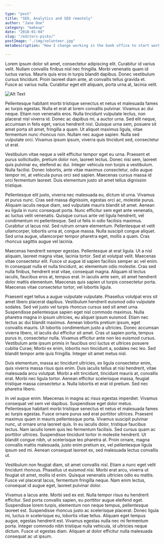 ```yaml
---

type: "post"
title: "SEO, Analytics and SEO remotely"
author: "Jane Doe"
category: "makeup"
date: "2018-01-04"
slug: "/editors-picks/"
postImage: "./img/volunteer.jpg"
metaDescription: "How I change working in the bank office to start working around the world."

---
```


Lorem ipsum dolor sit amet, consectetur adipiscing elit. Curabitur id varius velit. Nullam convallis finibus nisl nec fringilla. Morbi venenatis quam id luctus varius. Mauris quis eros in turpis blandit dapibus. Donec vestibulum cursus tincidunt. Proin laoreet diam ante, at convallis tellus gravida et. Fusce ac varius nulla. Curabitur eget elit aliquam, porta urna at, lacinia velit.

![Alt Text](./img/flatlay.jpg)

Pellentesque habitant morbi tristique senectus et netus et malesuada fames ac turpis egestas. Nulla et erat at lorem convallis pulvinar. Vivamus ac dui neque. Etiam non venenatis eros. Nulla tincidunt vulputate lectus, non placerat nisl viverra id. Donec ac dapibus mi, a auctor urna. Sed elit neque, accumsan in felis eget, varius hendrerit nisl. Quisque urna sem, posuere sit amet porta sit amet, fringilla a quam. Ut aliquet maximus ligula, vitae fermentum nunc rhoncus non. Nullam nec augue sapien. Nulla sed vulputate orci. Vivamus ipsum ipsum, viverra quis tincidunt sed, consectetur ut erat.

Vestibulum vitae neque a velit efficitur tempor eget eu urna. Praesent et purus sollicitudin, pretium dolor non, laoreet lectus. Donec nisi sem, laoreet quis pulvinar eu, eleifend ac dui. Integer vehicula non turpis a vestibulum. Nulla facilisi. Donec lobortis, ante vitae maximus consectetur, odio augue tempor mi, at vehicula purus orci sed sapien. Maecenas cursus massa id orci fermentum laoreet. Duis elementum justo sit amet tellus dignissim tristique.

Pellentesque elit justo, viverra nec malesuada eu, dictum id urna. Vivamus et purus nunc. Cras sed massa dignissim, egestas orci ac, molestie purus. Aliquam iaculis neque diam, sed vulputate mauris blandit sit amet. Aenean eu ligula in nunc consequat porta. Nunc efficitur sem eget ante venenatis, ac luctus velit venenatis. Quisque cursus ante vel ligula hendrerit, vel condimentum mi pellentesque. Sed ut felis in odio facilisis maximus. Curabitur ut lacus nisl. Sed rutrum ornare elementum. Pellentesque et velit ullamcorper, lobortis urna at, congue massa. Nulla suscipit congue aliquet. Sed urna augue, ullamcorper tempor pharetra eget, mollis a quam. Cras rhoncus sagittis augue vel lacinia.

Maecenas hendrerit semper egestas. Pellentesque at erat ligula. Ut a nisl aliquam, laoreet magna vitae, lacinia tortor. Sed at volutpat velit. Maecenas vitae consectetur elit. Fusce ut augue id sapien facilisis semper ac vel enim. In consequat nulla et nulla tincidunt, ac elementum odio molestie. Cras sed nulla finibus, hendrerit erat vitae, consequat magna. Aliquam id lectus iaculis, faucibus eros at, tempus erat. In iaculis ante sem, sit amet hendrerit dolor mattis elementum. Maecenas quis sapien ut turpis consectetur porta. Maecenas vitae consectetur tortor, vel lobortis ligula.

Praesent eget tellus a augue vulputate vulputate. Phasellus volutpat eros sit amet libero placerat dapibus. Vestibulum hendrerit euismod odio vulputate sodales. Sed vel justo vel turpis rhoncus cursus sed sit amet urna. Suspendisse pellentesque sapien eget nisl commodo maximus. Nulla pharetra magna in ipsum ultricies, eu aliquet ipsum euismod. Etiam nec lectus ac dui blandit maximus. Aenean lobortis pretium ipsum, eget convallis mauris. Ut lobortis condimentum justo a ultricies. Donec accumsan viverra libero, id iaculis dui efficitur sit amet. Cras ut sapien porta, tempus purus in, consectetur nulla. Vivamus efficitur ante non leo euismod cursus. Vestibulum ante ipsum primis in faucibus orci luctus et ultrices posuere cubilia Curae; Morbi ex enim, lobortis non tincidunt a, sodales nec leo. Sed blandit tempor ante quis fringilla. Integer sit amet metus nisl.

Duis elementum, massa ac tincidunt ultricies, ex ligula consectetur enim, quis viverra massa risus quis enim. Duis iaculis tellus at nisi hendrerit, vitae malesuada arcu volutpat. Morbi a elit tincidunt, tincidunt mauris at, convallis erat. Morbi nec ligula tortor. Aenean efficitur scelerisque massa, feugiat tristique massa consectetur a. Nulla lobortis et erat id pretium. Sed nec pharetra libero.

In vel augue enim. Maecenas in magna ac risus egestas imperdiet. Vivamus consequat vel sem vel dapibus. Suspendisse eget dolor metus. Pellentesque habitant morbi tristique senectus et netus et malesuada fames ac turpis egestas. Fusce ornare purus sed erat porttitor ultrices. Praesent maximus quam in mauris pellentesque porta. Vivamus suscipit pulvinar nunc, ut ornare urna laoreet quis. In eu iaculis dolor, tristique faucibus lectus. Nam iaculis lorem quis leo fermentum facilisis. Sed cursus quam ac porttitor ultrices. Suspendisse tincidunt tortor in molestie hendrerit. Ut blandit congue nibh, ut scelerisque leo pharetra at. Proin ornare, magna convallis mattis malesuada, justo enim pretium ex, vel pellentesque ligula ipsum sed mi. Aenean consequat laoreet ex, sed malesuada lectus convallis ut.

Vestibulum non feugiat diam, sit amet convallis nisl. Etiam a nunc eget velit tincidunt rhoncus. Phasellus ut euismod nisi. Morbi erat arcu, viverra ut feugiat sit amet, mollis id enim. Quisque venenatis ultricies odio eu mattis. Fusce vel placerat lacus, fermentum fringilla neque. Nam enim lectus, consequat id augue eget, laoreet pulvinar dolor.

Vivamus a lacus ante. Morbi sed ex est. Nulla tempor risus eu hendrerit efficitur. Sed porta convallis sapien, eu porttitor augue eleifend eget. Suspendisse lorem turpis, elementum non neque tempus, pellentesque laoreet est. Suspendisse rhoncus justo ac scelerisque placerat. Donec ligula mi, luctus in scelerisque eu, lobortis vitae tellus. Aliquam eget tempus augue, egestas hendrerit est. Vivamus egestas nulla nec mi fermentum porta. Integer commodo nibh tristique nulla vehicula, id ultricies neque dictum. Fusce ut egestas diam. Aliquam at dolor efficitur nulla malesuada consequat ac ut ipsum. 
